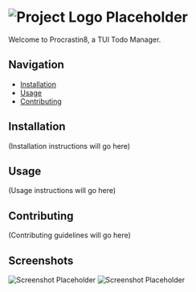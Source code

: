 # ![Project Logo Placeholder](logo-placeholder.png)

Welcome to Procrastin8, a TUI Todo Manager. 

## Navigation
- [Installation](#installation)
- [Usage](#usage)
- [Contributing](#contributing)

## Installation
(Installation instructions will go here)

## Usage
(Usage instructions will go here)

## Contributing
(Contributing guidelines will go here)

## Screenshots
![Screenshot Placeholder](screenshot-placeholder.png)
![Screenshot Placeholder](screenshot-placeholder.png)
```


